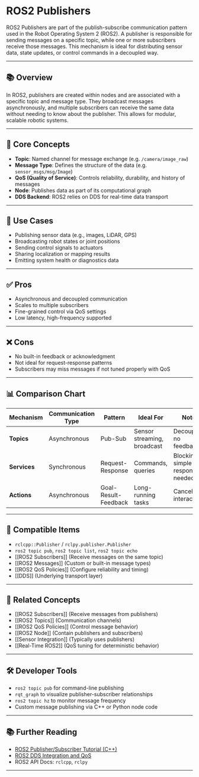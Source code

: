 # ROS2 Publishers

ROS2 Publishers are part of the publish-subscribe communication pattern used in the Robot Operating System 2 (ROS2). A publisher is responsible for sending messages on a specific topic, while one or more subscribers receive those messages. This mechanism is ideal for distributing sensor data, state updates, or control commands in a decoupled way.

---

## 📚 Overview

In ROS2, publishers are created within nodes and are associated with a specific topic and message type. They broadcast messages asynchronously, and multiple subscribers can receive the same data without needing to know about the publisher. This allows for modular, scalable robotic systems.

---

## 🧠 Core Concepts

- **Topic**: Named channel for message exchange (e.g. `/camera/image_raw`)
- **Message Type**: Defines the structure of the data (e.g. `sensor_msgs/msg/Image`)
- **QoS (Quality of Service)**: Controls reliability, durability, and history of messages
- **Node**: Publishes data as part of its computational graph
- **DDS Backend**: ROS2 relies on DDS for real-time data transport

---

## 🧰 Use Cases

- Publishing sensor data (e.g., images, LiDAR, GPS)
- Broadcasting robot states or joint positions
- Sending control signals to actuators
- Sharing localization or mapping results
- Emitting system health or diagnostics data

---

## ✅ Pros

- Asynchronous and decoupled communication
- Scales to multiple subscribers
- Fine-grained control via QoS settings
- Low latency, high-frequency supported

---

## ❌ Cons

- No built-in feedback or acknowledgment
- Not ideal for request-response patterns
- Subscribers may miss messages if not tuned properly with QoS

---

## 📊 Comparison Chart

| Mechanism   | Communication Type | Pattern         | Ideal For                    | Notes                            |
|-------------|--------------------|------------------|-------------------------------|----------------------------------|
| **Topics**  | Asynchronous        | Pub-Sub          | Sensor streaming, broadcast   | Decoupled, no feedback           |
| **Services**| Synchronous         | Request-Response | Commands, queries             | Blocking, simple response needed |
| **Actions** | Asynchronous        | Goal-Result-Feedback | Long-running tasks      | Cancellable, interactive         |

---

## 🔧 Compatible Items

- `rclcpp::Publisher` / `rclpy.publisher.Publisher`
- `ros2 topic pub`, `ros2 topic list`, `ros2 topic echo`
- [[ROS2 Subscribers]] (Receive messages on the same topic)
- [[ROS2 Messages]] (Custom or built-in message types)
- [[ROS2 QoS Policies]] (Configure reliability and timing)
- [[DDS]] (Underlying transport layer)

---

## 🔗 Related Concepts

- [[ROS2 Subscribers]] (Receive messages from publishers)
- [[ROS2 Topics]] (Communication channels)
- [[ROS2 QoS Policies]] (Control message behavior)
- [[ROS2 Node]] (Contain publishers and subscribers)
- [[Sensor Integration]] (Typically uses publishers)
- [[Real-Time ROS2]] (QoS tuning for deterministic behavior)

---

## 🛠 Developer Tools

- `ros2 topic pub` for command-line publishing
- `rqt_graph` to visualize publisher-subscriber relationships
- `ros2 topic hz` to monitor message frequency
- Custom message publishing via C++ or Python node code

---

## 📚 Further Reading

- [ROS2 Publisher/Subscriber Tutorial (C++)](https://docs.ros.org/en/foxy/Tutorials/Topics/Understanding-ROS2-Topics.html)
- [ROS2 DDS Integration and QoS](https://design.ros2.org/articles/qos.html)
- ROS2 API Docs: `rclcpp`, `rclpy`

---
